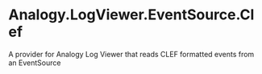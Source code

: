 # Analogy.LogViewer.EventSource.Clef
A provider for Analogy Log Viewer that reads CLEF formatted events from an EventSource
